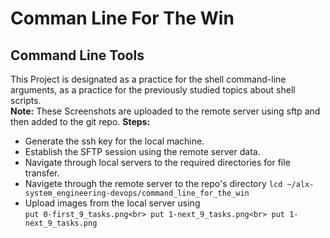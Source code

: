 # Comman Line For The Win
## Command Line Tools
This Project is designated as a practice for the shell command-line arguments, as a practice for the previously studied topics about shell scripts.<br>
**Note:** These Screenshots are uploaded to the remote server using sftp and then added to the git repo.
**Steps:**
- Generate the ssh key for the local machine.
- Establish the SFTP session using the remote server data.
- Navigate through local servers to the required directories for file transfer.
- Navigete through the remote server to the repo's directory `lcd ~/alx-system_engineering-devops/command_line_for_the_win`
- Upload images from the local server using <br>```put 0-first_9_tasks.png<br>
  put 1-next_9_tasks.png<br>
  put 1-next_9_tasks.png```
